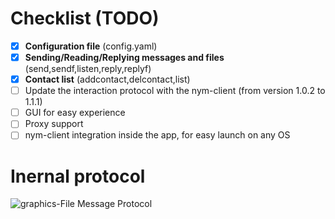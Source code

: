 # Checklist (TODO)
- [x] **Configuration file** (config.yaml)
- [x] **Sending/Reading/Replying messages and files** (send,sendf,listen,reply,replyf)
- [x] **Contact list** (addcontact,delcontact,list)
- [ ] Update the interaction protocol with the nym-client (from version 1.0.2 to 1.1.1)
- [ ] GUI for easy experience
- [ ] Proxy support
- [ ] nym-client integration inside the app, for easy launch on any OS

# Inernal protocol

![graphics-File Message Protocol](https://user-images.githubusercontent.com/21179689/205643847-0d3bfe2f-dc79-4049-ae27-553e9f80f546.png)
